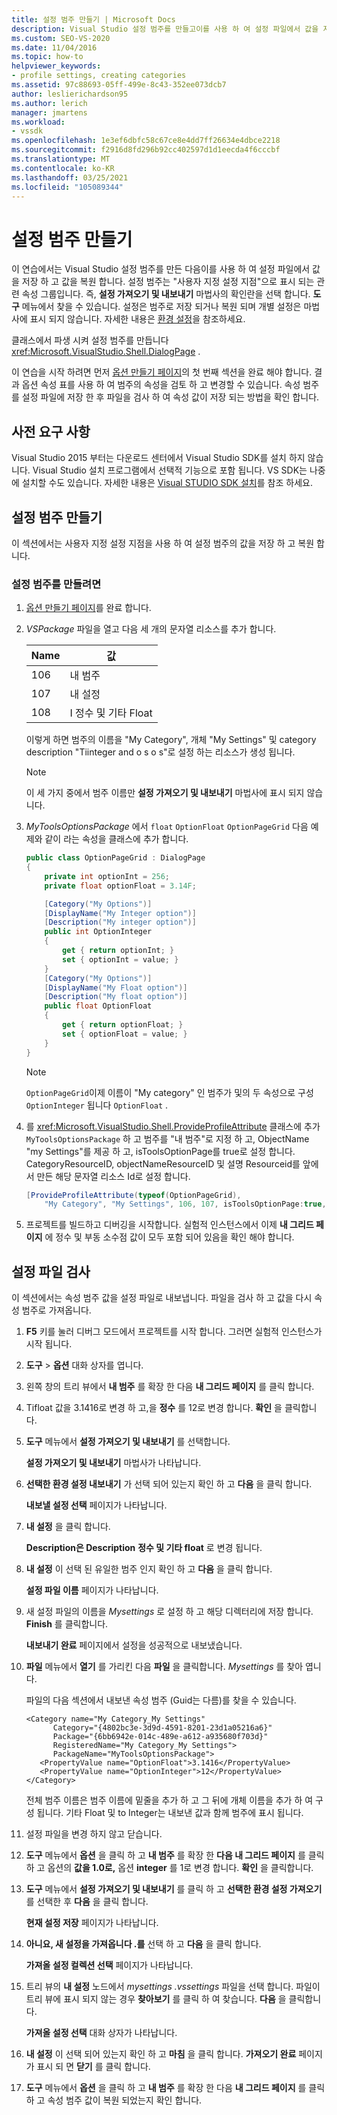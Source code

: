 ```yaml
---
title: 설정 범주 만들기 | Microsoft Docs
description: Visual Studio 설정 범주를 만들고이를 사용 하 여 설정 파일에서 값을 저장 하 고 복원 하는 방법을 알아봅니다.
ms.custom: SEO-VS-2020
ms.date: 11/04/2016
ms.topic: how-to
helpviewer_keywords:
- profile settings, creating categories
ms.assetid: 97c88693-05ff-499e-8c43-352ee073dcb7
author: leslierichardson95
ms.author: lerich
manager: jmartens
ms.workload:
- vssdk
ms.openlocfilehash: 1e3ef6dbfc58c67ce8e4dd7ff26634e4dbce2218
ms.sourcegitcommit: f2916d8fd296b92cc402597d1d1eecda4f6cccbf
ms.translationtype: MT
ms.contentlocale: ko-KR
ms.lasthandoff: 03/25/2021
ms.locfileid: "105089344"
---
```

# <a name="create-a-settings-category"></a>설정 범주 만들기

이 연습에서는 Visual Studio 설정 범주를 만든 다음이를 사용 하 여 설정 파일에서 값을 저장 하 고 값을 복원 합니다. 설정 범주는 "사용자 지정 설정 지점"으로 표시 되는 관련 속성 그룹입니다. 즉, **설정 가져오기 및 내보내기** 마법사의 확인란을 선택 합니다. **도구** 메뉴에서 찾을 수 있습니다. 설정은 범주로 저장 되거나 복원 되며 개별 설정은 마법사에 표시 되지 않습니다. 자세한 내용은 [환경 설정](../ide/environment-settings.md)을 참조하세요.

클래스에서 파생 시켜 설정 범주를 만듭니다 <xref:Microsoft.VisualStudio.Shell.DialogPage> .

이 연습을 시작 하려면 먼저 [옵션 만들기 페이지](../extensibility/creating-an-options-page.md)의 첫 번째 섹션을 완료 해야 합니다. 결과 옵션 속성 표를 사용 하 여 범주의 속성을 검토 하 고 변경할 수 있습니다. 속성 범주를 설정 파일에 저장 한 후 파일을 검사 하 여 속성 값이 저장 되는 방법을 확인 합니다.

## <a name="prerequisites"></a>사전 요구 사항
 Visual Studio 2015 부터는 다운로드 센터에서 Visual Studio SDK를 설치 하지 않습니다. Visual Studio 설치 프로그램에서 선택적 기능으로 포함 됩니다. VS SDK는 나중에 설치할 수도 있습니다. 자세한 내용은 [Visual STUDIO SDK 설치](../extensibility/installing-the-visual-studio-sdk.md)를 참조 하세요.

## <a name="create-a-settings-category"></a>설정 범주 만들기
 이 섹션에서는 사용자 지정 설정 지점을 사용 하 여 설정 범주의 값을 저장 하 고 복원 합니다.

### <a name="to-create-a-settings-category"></a>설정 범주를 만들려면

1. [옵션 만들기 페이지](../extensibility/creating-an-options-page.md)를 완료 합니다.

2. *VSPackage* 파일을 열고 다음 세 개의 문자열 리소스를 추가 합니다.

    |Name|값|
    |----------|-----------|
    |106|내 범주|
    |107|내 설정|
    |108|I 정수 및 기타 Float|

     이렇게 하면 범주의 이름을 "My Category", 개체 "My Settings" 및 category description "Tiinteger and o s o s"로 설정 하는 리소스가 생성 됩니다.

    > [!NOTE]
    > 이 세 가지 중에서 범주 이름만 **설정 가져오기 및 내보내기** 마법사에 표시 되지 않습니다.

3. *MyToolsOptionsPackage* 에서 `float` `OptionFloat` `OptionPageGrid` 다음 예제와 같이 라는 속성을 클래스에 추가 합니다.

    ```csharp
    public class OptionPageGrid : DialogPage
    {
        private int optionInt = 256;
        private float optionFloat = 3.14F;

        [Category("My Options")]
        [DisplayName("My Integer option")]
        [Description("My integer option")]
        public int OptionInteger
        {
            get { return optionInt; }
            set { optionInt = value; }
        }
        [Category("My Options")]
        [DisplayName("My Float option")]
        [Description("My float option")]
        public float OptionFloat
        {
            get { return optionFloat; }
            set { optionFloat = value; }
        }
    }
    ```

    > [!NOTE]
    > `OptionPageGrid`이제 이름이 "My category" 인 범주가 및의 두 속성으로 구성 `OptionInteger` 됩니다 `OptionFloat` .

4. 를 <xref:Microsoft.VisualStudio.Shell.ProvideProfileAttribute> 클래스에 추가 `MyToolsOptionsPackage` 하 고 범주를 "내 범주"로 지정 하 고, ObjectName "my Settings"를 제공 하 고, isToolsOptionPage를 true로 설정 합니다. CategoryResourceID, objectNameResourceID 및 설명 Resourceid를 앞에서 만든 해당 문자열 리소스 Id로 설정 합니다.

    ```csharp
    [ProvideProfileAttribute(typeof(OptionPageGrid),
        "My Category", "My Settings", 106, 107, isToolsOptionPage:true, DescriptionResourceID = 108)]
    ```

5. 프로젝트를 빌드하고 디버깅을 시작합니다. 실험적 인스턴스에서 이제 **내 그리드 페이지** 에 정수 및 부동 소수점 값이 모두 포함 되어 있음을 확인 해야 합니다.

## <a name="examine-the-settings-file"></a>설정 파일 검사
 이 섹션에서는 속성 범주 값을 설정 파일로 내보냅니다. 파일을 검사 하 고 값을 다시 속성 범주로 가져옵니다.

1. **F5** 키를 눌러 디버그 모드에서 프로젝트를 시작 합니다. 그러면 실험적 인스턴스가 시작 됩니다.

2. **도구**  >  **옵션** 대화 상자를 엽니다.

3. 왼쪽 창의 트리 뷰에서 **내 범주** 를 확장 한 다음 **내 그리드 페이지** 를 클릭 합니다.

4. Tifloat 값을  3.1416로 변경 하 고,을 **정수** 를 12로 변경 합니다. **확인** 을 클릭합니다.

5. **도구** 메뉴에서 **설정 가져오기 및 내보내기** 를 선택합니다.

     **설정 가져오기 및 내보내기** 마법사가 나타납니다.

6. **선택한 환경 설정 내보내기** 가 선택 되어 있는지 확인 하 고 **다음** 을 클릭 합니다.

     **내보낼 설정 선택** 페이지가 나타납니다.

7. **내 설정** 을 클릭 합니다.

     **Description은 Description** **정수 및 기타 float** 로 변경 됩니다.

8. **내 설정** 이 선택 된 유일한 범주 인지 확인 하 고 **다음** 을 클릭 합니다.

     **설정 파일 이름** 페이지가 나타납니다.

9. 새 설정 파일의 이름을 *Mysettings* 로 설정 하 고 해당 디렉터리에 저장 합니다. **Finish** 를 클릭합니다.

     **내보내기 완료** 페이지에서 설정을 성공적으로 내보냈습니다.

10. **파일** 메뉴에서 **열기** 를 가리킨 다음 **파일** 을 클릭합니다. *Mysettings* 를 찾아 엽니다.

     파일의 다음 섹션에서 내보낸 속성 범주 (Guid는 다름)를 찾을 수 있습니다.

    ```
    <Category name="My Category_My Settings"
          Category="{4802bc3e-3d9d-4591-8201-23d1a05216a6}"
          Package="{6bb6942e-014c-489e-a612-a935680f703d}"
          RegisteredName="My Category_My Settings">
          PackageName="MyToolsOptionsPackage">
       <PropertyValue name="OptionFloat">3.1416</PropertyValue>
       <PropertyValue name="OptionInteger">12</PropertyValue>
    </Category>
    ```

     전체 범주 이름은 범주 이름에 밑줄을 추가 하 고 그 뒤에 개체 이름을 추가 하 여 구성 됩니다. 기타 Float 및 to Integer는 내보낸 값과 함께 범주에 표시 됩니다.

11. 설정 파일을 변경 하지 않고 닫습니다.

12. **도구** 메뉴에서 **옵션** 을 클릭 하 고 **내 범주** 를 확장 한 **다음 내 그리드 페이지** 를 클릭 하 고 옵션의 **값을 1.0로,** 옵션 **integer** 를 1로 변경 합니다. **확인** 을 클릭합니다.

13. **도구** 메뉴에서 **설정 가져오기 및 내보내기** 를 클릭 하 고 **선택한 환경 설정 가져오기** 를 선택한 후 **다음** 을 클릭 합니다.

     **현재 설정 저장** 페이지가 나타납니다.

14. **아니요, 새 설정을 가져옵니다 .를** 선택 하 고 **다음** 을 클릭 합니다.

     **가져올 설정 컬렉션 선택** 페이지가 나타납니다.

15. 트리 뷰의 **내 설정** 노드에서 *mysettings .vssettings* 파일을 선택 합니다. 파일이 트리 뷰에 표시 되지 않는 경우 **찾아보기** 를 클릭 하 여 찾습니다. **다음** 을 클릭합니다.

     **가져올 설정 선택** 대화 상자가 나타납니다.

16. **내 설정** 이 선택 되어 있는지 확인 하 고 **마침** 을 클릭 합니다. **가져오기 완료** 페이지가 표시 되 면 **닫기** 를 클릭 합니다.

17. **도구** 메뉴에서 **옵션** 을 클릭 하 고 **내 범주** 를 확장 한 다음 **내 그리드 페이지** 를 클릭 하 고 속성 범주 값이 복원 되었는지 확인 합니다.
